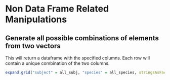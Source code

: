 # Non Data Frame Related Manipulations


## Generate all possible combinations of elements from two vectors

This will return a dataframe with the specified columns. Each row will contain a unique combination of the two columns. 
```r
expand.grid("subject" = all_subj, "species" = all_species, stringsAsFactors = FALSE)
```